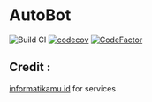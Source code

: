 # AutoBot

![Build CI](https://github.com/aquabellus/AutoBot/workflows/Build%20CI/badge.svg?branch=1st&event=push)
[![codecov](https://codecov.io/gh/aquabellus/AutoBot/branch/1st/graph/badge.svg?token=BE9SK3IZ6W)](https://codecov.io/gh/aquabellus/AutoBot)
[![CodeFactor](https://www.codefactor.io/repository/github/aquabellus/autobot/badge)](https://www.codefactor.io/repository/github/aquabellus/autobot)

## Credit :  
[informatikamu.id](https://ig.informatikamu.id/) for services
